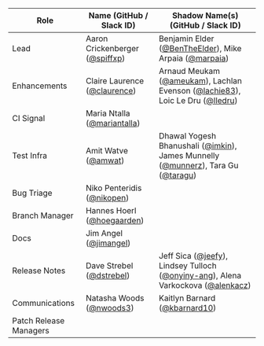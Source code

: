 | **Role** | **Name** (**GitHub / Slack ID**)  | **Shadow Name(s) (GitHub / Slack ID)** |
| ------ | ------ | ------ |
| Lead | Aaron Crickenberger ([@spiffxp](https://github.com/spiffxp)) | Benjamin Elder ([@BenTheElder](https://github.com/BenTheElder)), Mike Arpaia ([@marpaia](https://github.com/marpaia)) |
| Enhancements | Claire Laurence ([@claurence](https://github.com/claurence)) | Arnaud Meukam ([@ameukam](https://github.com/ameukam)), Lachlan Evenson ([@lachie83](https://github.com/lachie83)), Loic Le Dru ([@lledru](https://github.com/lledru)) |
| CI Signal | Maria Ntalla ([@mariantalla](https://github.com/mariantalla)) | |
| Test Infra | Amit Watve ([@amwat](https://github.com/amwat)) | Dhawal Yogesh Bhanushali ([@imkin](https://github.com/imkin)), James Munnelly ([@munnerz](https://github.com/munnerz)), Tara Gu ([@taragu](https://github.com/taragu)) |
| Bug Triage | Niko Penteridis ([@nikopen](https://github.com/nikopen)) | |
| Branch Manager | Hannes Hoerl ([@hoegaarden](https://github.com/hoegaarden)) | |
| Docs | Jim Angel ([@jimangel](https://github.com/jimangel)) |  |
| Release Notes | Dave Strebel ([@dstrebel](https://github.com/dstrebel)) | Jeff Sica ([@jeefy](https://github.com/jeefy)), Lindsey Tulloch ([@onyiny-ang](https://github.com/onyiny-ang)), Alena Varkockova ([@alenkacz](https://github.com/alenkacz)) |
| Communications | Natasha Woods ([@nwoods3](https://github.com/nwoods3)) |  Kaitlyn Barnard ([@kbarnard10](https://github.com/kbarnard10)) |
| Patch Release Managers | | |